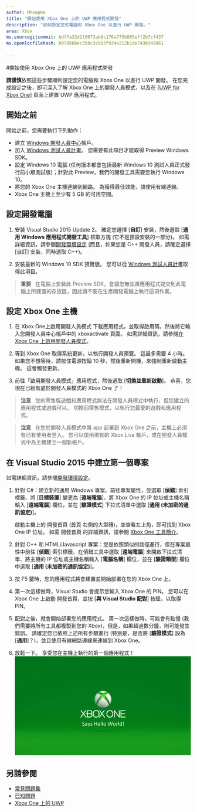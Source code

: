 ```yaml
---
author: Mtoepke
title: "開始使用 Xbox One 上的 UWP 應用程式開發"
description: "如何設定您的電腦和 Xbox One 以進行 UWP 開發。"
area: Xbox
ms.sourcegitcommit: bdf7a32d2f0673ab6c176a775b805eff2b7cf437
ms.openlocfilehash: b070b6bec350c3c893f934e212b1de743b349861

---
```


#開始使用 Xbox One 上的 UWP 應用程式開發

**請謹慎**依照這些步驟順利設定您的電腦和 Xbox One 以進行 UWP 開發。 在您完成設定之後，即可深入了解 Xbox One 上的開發人員模式，以及在 \[[UWP for Xbox One](index.md)\] 頁面上建置 UWP 應用程式。 

## 開始之前
開始之前，您需要執行下列動作：
-   建立 [Windows 開發人員中心](https://dev.windows.com)帳戶。
-   加入 [Windows 測試人員計畫](https://insider.windows.com/)。 您需要有此項目才能取得 Preview Windows SDK。
-   設定 Windows 10 電腦 (任何版本都會包括最新 Windows 10 測試人員正式發行前小眾測試版)；針對此 Preview，我們的開發工具需要您執行 Windows 10。 
-   將您的 Xbox One 主機連線到網路。 為獲得最佳效能，請使用有線連線。
- Xbox One 主機上至少有 5 GB 的可用空間。

## 設定開發電腦
1.  安裝 Visual Studio 2015 Update 2。 確定您選擇 \[**自訂**\] 安裝，然後選取 \[**通用 Windows 應用程式開發工具**\] 核取方塊 (它不是預設安裝的一部分)。 如需詳細資訊，請參閱[開發環境設定](development-environment-setup.md) (而且，如果您是 C++ 開發人員，請確定選擇 \[自訂\] 安裝，同時選取 C++)。

2.  安裝最新的 Windows 10 SDK 預覽版。 您可以從 [Windows 測試人員計畫](http://go.microsoft.com/fwlink/p/?LinkId=780552)取得此項目。
  
  > **重要** &nbsp;&nbsp;在電腦上安裝此 Preview SDK，會讓您無法將應用程式提交到此電腦上所建置的存放區，因此請不要在生產開發電腦上執行這項作業。 

## 設定 Xbox One 主機
1.  在 Xbox One上啟用開發人員模式 下載應用程式，並取得啟用碼，然後將它輸入您開發人員中心帳戶中的 xboxactivate 頁面。 如需詳細資訊，請參閱[在 Xbox One 上啟用開發人員模式](devkit-activation.md)。 

2.  等到 Xbox One 取得系統更新，以執行開發人員預覽。 這最多需要 4 小時。 如果您不想等待，請按住電源按鈕 10 秒，然後重新開機，來強制重新啟動主機。 這會觸發更新。  

3.  前往「啟用開發人員模式」應用程式，然後選取 \[**切換並重新啟動**\]。 恭喜，您現在已經有處於開發人員模式的 Xbox One 了！
  
  > **注意** &nbsp;&nbsp;您的零售版遊戲和應用程式無法在開發人員模式中執行，但您建立的應用程式或遊戲可以。 切換回零售模式，以執行您最愛的遊戲和應用程式。
  
  > **注意** &nbsp;&nbsp;在您於開發人員模式中將 app 部署到 Xbox One 之前，主機上必須有已有使用者登入。 您可以使用現有的 Xbox Live 帳戶，或在開發人員模式中為主機建立一個新帳戶。 

## 在 Visual Studio 2015 中建立第一個專案

如需詳細資訊，請參閱[開發環境設定](development-environment-setup.md)。

1.  針對 C#：建立新的通用 Windows 專案、前往專案屬性，並選取 \[**偵錯**\] 索引標籤、將 \[**目標裝置**\] 變更為 \[**遠端電腦**\]、將 Xbox One 的 IP 位址或主機名稱輸入 \[**遠端電腦**\] 欄位，並在 \[**驗證模式**\] 下拉式清單中選取 \[**通用 (未加密的通訊協定)**\]。   

    啟動主機上的 開發首頁 \(首頁 右側的大型磚\)，並查看左上角，即可找到 Xbox One IP 位址。 如需 開發首頁 的詳細資訊，請參閱 [Xbox One 工具簡介](introduction-to-xbox-tools.md)。  

2.  針對 C++ 和 HTML/Javascript 專案：您是依照類似的路徑進行，但在專案屬性中前往 \[**偵錯**\] 索引標籤、在偵錯工具中選取 \[**遠端電腦**\] 來開啟下拉式清單、將主機的 IP 位址或主機名稱輸入 \[**電腦名稱**\] 欄位，並在 \[**驗證類型**\] 欄位中選取 \[**通用 (未加密的通訊協定)**\]。
   
3.  按 F5 鍵時，您的應用程式將會建置並開始部署在您的 Xbox One 上。
  
4.  第一次這樣做時，Visual Studio 會提示您輸入 Xbox One 的 PIN。 您可以在 Xbox One 上啟動 開發首頁，並按 \[**與 Visual Studio 配對**\] 按鈕，以取得 PIN。
  
5.  配對之後，就會開始部署您的應用程式。 第一次這樣做時，可能會有點慢 (我們需要將所有工具都複製到您的 Xbox)，但是，如果超過數分鐘，則可能發生錯誤。 請確定您已依照上述所有步驟進行 (特別是，是否將 \[**驗證模式**\] 設為 \[**通用**\]？)，並且使用有線網路連線來連線到 Xbox One。  

6. 放鬆一下。 享受您在主機上執行的第一個應用程式！  
   ![Hello World](images/getting-started-hello-world.png)
   

## 另請參閱  
- [常見問題集](frequently-asked-questions.md)  
- [已知問題](known-issues.md)
- [Xbox One 上的 UWP](index.md)



<!--HONumber=Jun16_HO4-->



